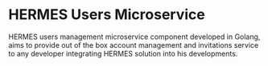 # HERMES Users Microservice

HERMES users management microservice component developed in Golang, aims to provide out of the box account management and invitations service to any developer integrating HERMES solution into his developments.
